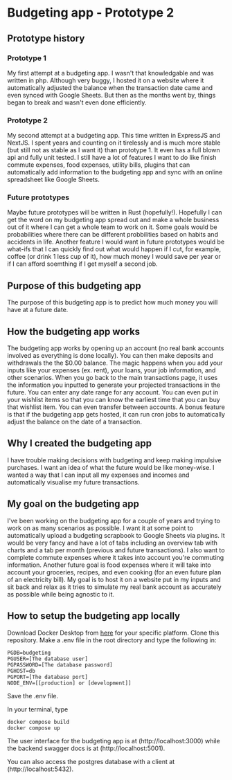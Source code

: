 # Budgeting app - Prototype 2

## Prototype history

### Prototype 1

My first attempt at a budgeting app. I wasn't that knowledgable and was written in php. Although very buggy, I hosted it on a website where it automatically adjusted the balance when the transaction date came and even synced with Google Sheets. But then as the months went by, things began to break and wasn't even done efficiently.

### Prototype 2

My second attempt at a budgeting app. This time written in ExpressJS and NextJS. I spent years and counting on it tirelessly and is much more stable (but still not as stable as I want it) than prototype 1. It even has a full blown api and fully unit tested. I still have a lot of features I want to do like finish commute expenses, food expenses, utility bills, plugins that can automatically add information to the budgeting app and sync with an online spreadsheet like Google Sheets.

### Future prototypes

Maybe future prototypes will be written in Rust (hopefully!). Hopefully I can get the word on my budgeting app spread out and make a whole business out of it where I can get a whole team to work on it. Some goals would be probabilities where there can be different probbilities based on habits and accidents in life. Another feature I would want in future prototypes would be what-ifs that I can quickly find out what would happen if I cut, for example, coffee (or drink 1 less cup of it), how much money I would save per year or if I can afford soemthing if I get myself a second job.

## Purpose of this budgeting app

The purpose of this budgeting app is to predict how much money you will have at a future date.

## How the budgeting app works

The budgeting app works by opening up an account (no real bank accounts involved as everything is done locally). You can then make deposits and withdrawals the the $0.00 balance. The magic happens when you add your inputs like your expenses (ex. rent), your loans, your job information, and other scenarios. When you go back to the main transactions page, it uses the information you inputted to generate your projected transactions in the future. You can enter any date range for any account. You can even put in your wishlist items so that you can know the earliest time that you can buy that wishlist item. You can even transfer between accounts. A bonus feature is that if the budgeting app gets hosted, it can run cron jobs to automatically adjust the balance on the date of a transaction.

## Why I created the budgeting app

I have trouble making decisions with budgeting and keep making impulsive purchases. I want an idea of what the future would be like money-wise. I wanted a way that I can input all my expenses and incomes and automatically visualise my future transactions.

## My goal on the budgeting app

I've been working on the budgeting app for a couple of years and trying to work on as many scenarios as possible. I want it at some point to automatically upload a budgeting scrapbook to Google Sheets via plugins. It would be very fancy and have a lot of tabs including an overview tab with charts and a tab per month (previous and future transactions). I also want to complete commute expenses where it takes into account you're commuting information. Another future goal is food expenses where it will take into account your groceries, recipes, and even cooking (for an even future plan of an electricity bill). My goal is to host it on a website put in my inputs and sit back and relax as it tries to simulate my real bank account as accurately as possible while being agnostic to it.

## How to setup the budgeting app locally

Download Docker Desktop from [here](https://www.docker.com/products/docker-desktop/) for your specific platform. Clone this repository. Make a .env file in the root directory and type the following in:

```
PGDB=budgeting
PGUSER=[The database user]
PGPASSWORD=[The database password]
PGHOST=db
PGPORT=[The database port]
NODE_ENV=[[production] or [development]]
```

Save the .env file.

In your terminal, type

```
docker compose build
docker compose up
```

The user interface for the budgeting app is at (http://localhost:3000) while the backend swagger docs is at (http://localhost:5001).

You can also access the postgres database with a client at (http://localhost:5432).
